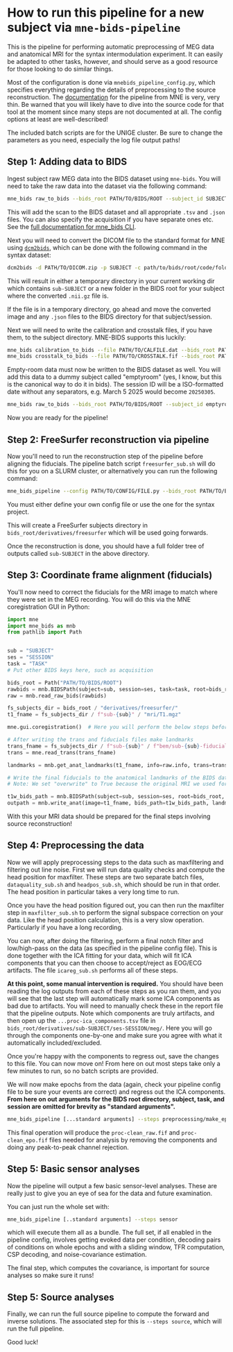 # How to run this pipeline for a new subject via `mne-bids-pipeline`

This is the pipeline for performing automatic preprocessing of MEG data and anatomical MRI for the syntax intermodulation experiment. It can easily be adapted to other tasks, however, and should serve as a good resource for those looking to do similar things.

Most of the configuration is done via `mnebids_pipeline_config.py`, which specifies everything regarding the details of preprocessing to the source reconstruction. The [documentation](https://mne.tools/mne-bids-pipeline/stable/) for the pipeline from MNE is very, very thin. Be warned that you will likely have to dive into the source code for that tool at the moment since many steps are not documented at all. The config options at least are well-described!

The included batch scripts are for the UNIGE cluster. Be sure to change the parameters as you need, especially the log file output paths!

## Step 1: Adding data to BIDS
Ingest subject raw MEG data into the BIDS dataset using `mne-bids`. You will need to take the raw data into the dataset via the following command:

```bash
mne_bids raw_to_bids --bids_root PATH/TO/BIDS/ROOT --subject_id SUBJECT --session_id SESSION --task TASK
```

This will add the scan to the BIDS dataset and all appropriate `.tsv` and `.json` files. You can also specify the acquisition if you have separate ones etc. See the [full documentation for mne_bids CLI](https://mne.tools/mne-bids/stable/generated/cli.html#mne-bids-raw-to-bids).

Next you will need to convert the DICOM file to the standard format for MNE using [`dcm2bids`](https://unfmontreal.github.io/Dcm2Bids/3.2.0/tutorial/first-steps/#populating-the-config-file), which can be done with the following command in the syntax dataset:

```bash
dcm2bids -d PATH/TO/DICOM.zip -p SUBJECT -c path/to/bids/root/code/folder --auto_extract_entities
```

This will result in either a temporary directory in your current working dir which contains `sub-SUBJECT` or a new folder in the BIDS root for your subject where the converted `.nii.gz` file is. 

If the file is in a temporary directory, go ahead and move the converted image and any `.json` files to the BIDS directory for that subject/session.

Next we will need to write the calibration and crosstalk files, if you have them, to the subject directory. MNE-BIDS supports this luckily:

```bash
mne_bids calibration_to_bids --file PATH/TO/CALFILE.dat --bids_root PATH/TO/BIDS/ROOT --subject_id SUBJECT --session_id SESSION
mne_bids crosstalk_to_bids --file PATH/TO/CROSSTALK.fif --bids_root PATH/TO/BIDS/ROOT --subject_id SUBJECT --session_id SESSION
```

Empty-room data must now be written to the BIDS dataset as well. You will add this data to a dummy subject called "emptyroom" (yes, I know, but this is the canonical way to do it in bids). The session ID will be a ISO-formatted date without any separators, e.g. March 5 2025 would become `20250305`.

```bash
mne_bids raw_to_bids --bids_root PATH/TO/BIDS/ROOT --subject_id emptyroom --session_id ISODATE
```

Now you are ready for the pipeline!

## Step 2: FreeSurfer reconstruction via pipeline

Now you'll need to run the reconstruction step of the pipeline before aligning the fiducials. The pipeline batch script `freesurfer_sub.sh` will do this for you on a SLURM cluster, or alternatively you can run the following command:


```bash
mne_bids_pipeline --config PATH/TO/CONFIG/FILE.py --bids_root PATH/TO/BIDS/ROOT --subject_id SUBJECT --steps freesurfer
```

You must either define your own config file or use the one for the syntax project. 

This will create a FreeSurfer subjects directory in `bids_root/derivatives/freesurfer` which will be used going forwards.

Once the reconstruction is done, you should have a full folder tree of outputs called `sub-SUBJECT` in the above directory.

## Step 3: Coordinate frame alignment (fiducials)

You'll now need to correct the fiducials for the MRI image to match where they were set in the MEG recording. You will do this via the MNE coregistration GUI in Python:

```python
import mne
import mne_bids as mnb
from pathlib import Path


sub = "SUBJECT"
ses = "SESSION"
task = "TASK"
# Put other BIDS keys here, such as acquisition

bids_root = Path("PATH/TO/BIDS/ROOT")
rawbids = mnb.BIDSPath(subject=sub, session=ses, task=task, root=bids_root, datatype="meg", suffix="meg", extension=".fif")
raw = mnb.read_raw_bids(rawbids)

fs_subjects_dir = bids_root / "derivatives/freesurfer/"
t1_fname = fs_subjects_dir / f"sub-{sub}" / "mri/T1.mgz"

mne.gui.coregistration()  # Here you will perform the below steps before continuing

# After writing the trans and fiducials files make landmarks
trans_fname = fs_subjects_dir / f"sub-{sub}" / f"bem/sub-{sub}-fiducials.fif"
trans = mne.read_trans(trans_fname)

landmarks = mnb.get_anat_landmarks(t1_fname, info=raw.info, trans=trans, fs_subject=f"sub-{sub}", fs_subjects_dir=fs_subjects_dir)

# Write the final fiducials to the anatomical landmarks of the BIDS dataset
# Note: We set "overwrite" to True because the original MRI we used for freesurfer is still in this BIDS directory

t1w_bids_path = mnb.BIDSPath(subject=sub, session=ses, root=bids_root, datatype="anat", suffix="T1w")
outpath = mnb.write_anat(image=t1_fname, bids_path=t1w_bids_path, landmarks=landmarks, verbose=True, overwrite=True)
```

With this your MRI data should be prepared for the final steps involving source reconstruction!

## Step 4: Preprocessing the data

Now we will apply preprocessing steps to the data such as maxfiltering and filtering out line noise. First we will run data quality checks and compute the head position for maxfilter. These steps are two separate batch files, `dataquality_sub.sh` and `headpos_sub.sh`, which should be run in that order. The head position in particular takes a very long time to run.


Once you have the head position figured out, you can then run the maxfilter step in `maxfilter_sub.sh` to perform the signal subspace correction on your data. Like the head position calculation, this is a very slow operation. Particularly if you have a long recording.

You can now, after doing the filtering, perform a final notch filter and low/high-pass on the data (as specified in the pipeline config file). This is done together with the ICA fitting for your data, which will fit ICA components that you can then choose to accept/reject as EOG/ECG artifacts. The file `icareg_sub.sh` performs all of these steps.

**At this point, some manual intervention is required.** You should have been reading the log outputs from each of these steps as you ran them, and you will see that the last step will automatically mark some ICA components as bad due to artifacts. You will need to manually check these in the report file that the pipeline outputs. Note which components are truly artifacts, and then open up the `...proc-ica_components.tsv` file in `bids_root/derivatives/sub-SUBJECT/ses-SESSION/meg/`. Here you will go through the components one-by-one and make sure you agree with what it automatically included/excluded.

Once you're happy with the components to regress out, save the changes to this file. You can now move on! From here on out most steps take only a few minutes to run, so no batch scripts are provided.

We will now make epochs from the data (again, check your pipeline config file to be sure your events are correct) and regress out the ICA components. **From here on out arguments for the BIDS root directory, subject, task, and session are omitted for brevity as "standard arguments".**

```bash
mne_bids_pipeline [...standard arguments] --steps preprocessing/make_epochs,preprocessing/apply_ica,preprocessing/ptp_reject
```

This final operation will produce the `proc-clean_raw.fif` and `proc-clean_epo.fif` files needed for analysis by removing the components and doing any peak-to-peak channel rejection.

##  Step 5: Basic sensor analyses

Now the pipeline will output a few basic sensor-level analyses. These are really just to give you an eye of sea for the data and future examination.

You can just run the whole set with:

```bash
mne_bids_pipeline [..standard arguments] --steps sensor
```

which will execute them all as a bundle. The full set, if all enabled in the pipeline config, involves getting evoked data per condition, decoding pairs of conditions on whole epochs and with a sliding window, TFR computation, CSP decoding, and noise-covariance estimation.

The final step, which computes the covariance, is important for source analyses so make sure it runs!

## Step 5: Source analyses

Finally, we can run the full source pipeline to compute the forward and inverse solutions. The associated step for this is `--steps source`, which will run the full pipeline.


Good luck!
